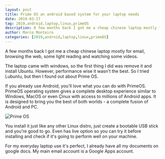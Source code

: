 ```yaml
---
layout: post
title: Prime OS an android based system for your laptop needs
date: 2019-03-17
tag: 2019,android,laptop,linux,primeOS
description: A few months back I got me a cheap chinese laptop mostly for email, browsing the web, some light reading and watching some videos. The laptop came with windows
author: Marco Monteiro
categories: [2019,android,laptop,linux,primeOS]
---
```


A few months back I got me a cheap chinese laptop mostly for email, browsing the web, some light reading and watching some videos.

The laptop came with windows, so the first thing I did was remove it and install Ubuntu. However, performance wise it wasn't the best. So I tried Lubuntu, but then I found out about Prime OS.

<!--more-->

If you already use Android, you'll love what you can do with PrimeOS. PrimeOS operating system gives a complete desktop experience similar to Windows, MacOS or even Çinux with access to millions of Android apps. It is designed to bring you the best of both worlds - a complete fusion of Android and PC.

![Prime OS](https://primeos.in/assets/homepage/One.png)

You install it just like any other Linux distro, just create a bootable USB stick and you're good to go. Even has live option so you can try it before installing and check if it's going to perform well on your machine.

For my everyday laptop use it's perfect, I already have all my documents on google docs. My main email account is a Google Apps account.